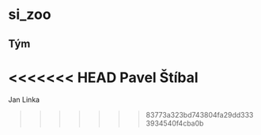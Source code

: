 si_zoo
======

Tým
---
<<<<<<< HEAD
Pavel Štíbal
=======
Jan Linka
>>>>>>> 83773a323bd743804fa29dd3333934540f4cba0b
